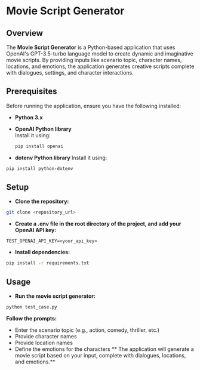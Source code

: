 # Movie Script Generator

## Overview

The **Movie Script Generator** is a Python-based application that uses OpenAI's GPT-3.5-turbo language model to create dynamic and imaginative movie scripts. By providing inputs like scenario topic, character names, locations, and emotions, the application generates creative scripts complete with dialogues, settings, and character interactions.

## Prerequisites

Before running the application, ensure you have the following installed:

- **Python 3.x**
- **OpenAI Python library**  
  Install it using:

  ```bash
  pip install openai
  ```

 - **dotenv Python library**
Install it using:

```bash
pip install python-dotenv
```
## Setup
- **Clone the repository:**

```bash
git clone <repository_url>
```
- **Create a .env file in the root directory of the project, and add your OpenAI API key:**

```env
TEST_OPENAI_API_KEY=<your_api_key>
```
- **Install dependencies:**

```bash
pip install -r requirements.txt
```
## Usage
- **Run the movie script generator:**

```bash
python test_case.py
```
**Follow the prompts:**

- Enter the scenario topic (e.g., action, comedy, thriller, etc.)
- Provide character names
- Provide location names
- Define the emotions for the characters
** The application will generate a movie script based on your input, complete with dialogues, locations, and emotions.**

